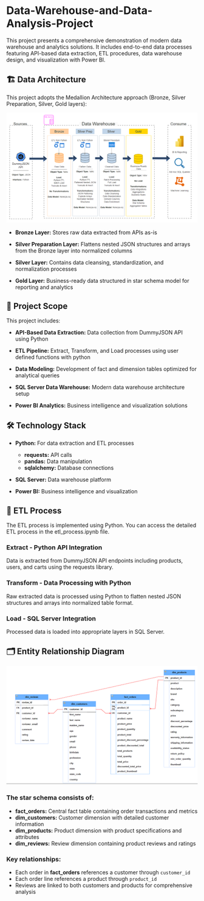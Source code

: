 # Data-Warehouse-and-Data-Analysis-Project

This project presents a comprehensive demonstration of modern data warehouse and analytics solutions. It includes end-to-end data processes featuring API-based data extraction, ETL procedures, data warehouse design, and visualization with Power BI.

## 🏗️  Data Architecture

This project adopts the Medallion Architecture approach (Bronze, Silver Preparation, Silver, Gold layers):

![Data Architecture](docs/data_warehouse.png)


* **Bronze Layer:** Stores raw data extracted from APIs as-is

* **Silver Preparation Layer:** Flattens nested JSON structures and arrays from the Bronze layer into normalized columns

* **Silver Layer:** Contains data cleansing, standardization, and normalization processes

* **Gold Layer:** Business-ready data structured in star schema model for reporting and analytics

## 🎯 Project Scope

This project includes:

* **API-Based Data Extraction:** Data collection from DummyJSON API using Python

* **ETL Pipeline:** Extract, Transform, and Load processes using user defined functions with python

* **Data Modeling:** Development of fact and dimension tables optimized for analytical queries

* **SQL Server Data Warehouse:** Modern data warehouse architecture setup

* **Power BI Analytics:** Business intelligence and visualization solutions

## 🛠️ Technology Stack

* **Python:** For data extraction and ETL processes

  * **requests:** API calls
  * **pandas:** Data manipulation
  * **sqlalchemy:** Database connections

* **SQL Server:** Data warehouse platform
* **Power BI:** Business intelligence and visualization

## 🔄 ETL Process

The ETL process is implemented using Python. You can access the detailed ETL process in the etl_process.ipynb file.

### Extract - Python API Integration

Data is extracted from DummyJSON API endpoints including products, users, and carts using the requests library.


### Transform - Data Processing with Python

Raw extracted data is processed using Python to flatten nested JSON structures and arrays into normalized table format.

### Load - SQL Server Integration
   
Processed data is loaded into appropriate layers in SQL Server.

## 🗂️ Entity Relationship Diagram

![Entity Relationship Diagram](docs/data_relations.png)

### The star schema consists of:

* **fact_orders:** Central fact table containing order transactions and metrics
* **dim_customers:** Customer dimension with detailed customer information
* **dim_products:** Product dimension with product specifications and attributes
* **dim_reviews:** Review dimension containing product reviews and ratings

### Key relationships:

* Each order in **fact_orders** references a customer through `customer_id`
* Each order line references a product through `product_id`
* Reviews are linked to both customers and products for comprehensive analysis



